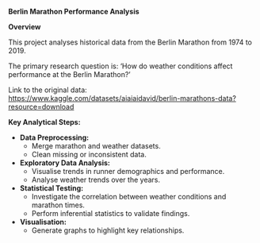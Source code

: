**Berlin Marathon Performance Analysis**

**Overview**

This project analyses historical data from the Berlin Marathon from 1974 to 2019.

The primary research question is: ‘How do weather conditions affect performance at the Berlin Marathon?’

Link to the original data: https://www.kaggle.com/datasets/aiaiaidavid/berlin-marathons-data?resource=download

**Key Analytical Steps:**

* **Data Preprocessing:**
    * Merge marathon and weather datasets.
    * Clean missing or inconsistent data. 
* **Exploratory Data Analysis: **
    * Visualise trends in runner demographics and performance.
    * Analyse weather trends over the years. 
* **Statistical Testing: **
    * Investigate the correlation between weather conditions and marathon times.
    * Perform inferential statistics to validate findings. 
* **Visualisation:**
    * Generate graphs to highlight key relationships.
